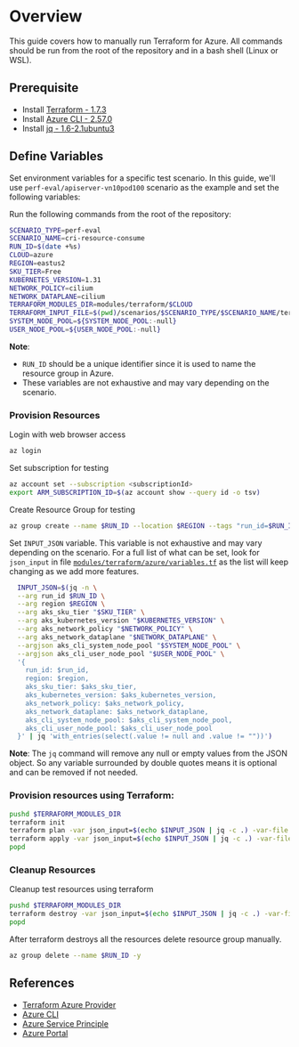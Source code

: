 # Overview

This guide covers how to manually run Terraform for Azure. All commands should be run from the root of the repository and in a bash shell (Linux or WSL).

## Prerequisite

* Install [Terraform - 1.7.3](https://developer.hashicorp.com/terraform/tutorials/azure-get-started/install-cli)
* Install [Azure CLI - 2.57.0](https://learn.microsoft.com/en-us/cli/azure/install-azure-cli-linux?pivots=apt)
* Install [jq - 1.6-2.1ubuntu3](https://stedolan.github.io/jq/download/)


## Define Variables

Set environment variables for a specific test scenario. In this guide, we'll use `perf-eval/apiserver-vn10pod100` scenario as the example and set the following variables:

Run the following commands from the root of the repository:
```bash
SCENARIO_TYPE=perf-eval
SCENARIO_NAME=cri-resource-consume
RUN_ID=$(date +%s)
CLOUD=azure
REGION=eastus2
SKU_TIER=Free
KUBERNETES_VERSION=1.31
NETWORK_POLICY=cilium
NETWORK_DATAPLANE=cilium
TERRAFORM_MODULES_DIR=modules/terraform/$CLOUD
TERRAFORM_INPUT_FILE=$(pwd)/scenarios/$SCENARIO_TYPE/$SCENARIO_NAME/terraform-inputs/${CLOUD}.tfvars
SYSTEM_NODE_POOL=${SYSTEM_NODE_POOL:-null}
USER_NODE_POOL=${USER_NODE_POOL:-null}
```

**Note**:

* `RUN_ID` should be a unique identifier since it is used to name the resource group in Azure.
* These variables are not exhaustive and may vary depending on the scenario.

### Provision Resources

Login with web browser access

```bash
az login
```

Set subscription for testing

```bash
az account set --subscription <subscriptionId>
export ARM_SUBSCRIPTION_ID=$(az account show --query id -o tsv)
```

Create Resource Group for testing

```bash
az group create --name $RUN_ID --location $REGION --tags "run_id=$RUN_ID" "scenario=${SCENARIO_TYPE}-${SCENARIO_NAME}" "owner=aks" "creation_date=$(date -u +'%Y-%m-%dT%H:%M:%SZ')" "deletion_due_time=$(date -u -d '+2 hour' +'%Y-%m-%dT%H:%M:%SZ')"
```

Set `INPUT_JSON` variable. This variable is not exhaustive and may vary depending on the scenario. For a full list of what can be set, look for `json_input` in file [`modules/terraform/azure/variables.tf`](../../../modules/terraform/azure/variables.tf) as the list will keep changing as we add more features.

```bash
  INPUT_JSON=$(jq -n \
  --arg run_id $RUN_ID \
  --arg region $REGION \
  --arg aks_sku_tier "$SKU_TIER" \
  --arg aks_kubernetes_version "$KUBERNETES_VERSION" \
  --arg aks_network_policy "$NETWORK_POLICY" \
  --arg aks_network_dataplane "$NETWORK_DATAPLANE" \
  --argjson aks_cli_system_node_pool "$SYSTEM_NODE_POOL" \
  --argjson aks_cli_user_node_pool "$USER_NODE_POOL" \
  '{
    run_id: $run_id,
    region: $region,
    aks_sku_tier: $aks_sku_tier,
    aks_kubernetes_version: $aks_kubernetes_version,
    aks_network_policy: $aks_network_policy,
    aks_network_dataplane: $aks_network_dataplane,
    aks_cli_system_node_pool: $aks_cli_system_node_pool,
    aks_cli_user_node_pool: $aks_cli_user_node_pool
  }' | jq 'with_entries(select(.value != null and .value != ""))')
```

**Note**: The `jq` command will remove any null or empty values from the JSON object. So any variable surrounded by double quotes means it is optional and can be removed if not needed.

### Provision resources using Terraform:
```bash
pushd $TERRAFORM_MODULES_DIR
terraform init
terraform plan -var json_input=$(echo $INPUT_JSON | jq -c .) -var-file $TERRAFORM_INPUT_FILE
terraform apply -var json_input=$(echo $INPUT_JSON | jq -c .) -var-file $TERRAFORM_INPUT_FILE
popd
```

### Cleanup Resources
Cleanup test resources using terraform
```bash
pushd $TERRAFORM_MODULES_DIR
terraform destroy -var json_input=$(echo $INPUT_JSON | jq -c .) -var-file $TERRAFORM_INPUT_FILE
popd
```

After terraform destroys all the resources delete resource group manually.

```bash
az group delete --name $RUN_ID -y
```

## References

* [Terraform Azure Provider](https://registry.terraform.io/providers/hashicorp/azurerm/latest/docs)
* [Azure CLI](https://learn.microsoft.com/en-us/cli/azure/reference-index?view=azure-cli-latest)
* [Azure Service Principle](https://docs.microsoft.com/en-us/cli/azure/create-an-azure-service-principal-azure-cli?view=azure-cli-latest)
* [Azure Portal](https://portal.azure.com/)
